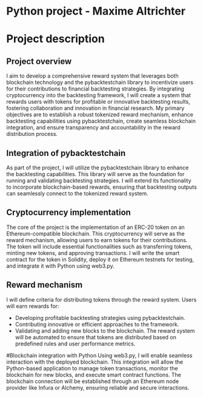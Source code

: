 # Python project - Maxime Altrichter

# Project description 

## Project overview
I aim to develop a comprehensive reward system that leverages both blockchain technology and the pybacktestchain library to incentivize users for their contributions to financial backtesting strategies. By integrating cryptocurrency into the backtesting framework, I will create a system that rewards users with tokens for profitable or innovative backtesting results, fostering collaboration and innovation in financial research. My primary objectives are to establish a robust tokenized reward mechanism, enhance backtesting capabilities using pybacktestchain, create seamless blockchain integration, and ensure transparency and accountability in the reward distribution process.

## Integration of pybacktestchain
As part of the project, I will utilize the pybacktestchain library to enhance the backtesting capabilities. This library will serve as the foundation for running and validating backtesting strategies. I will extend its functionality to incorporate blockchain-based rewards, ensuring that backtesting outputs can seamlessly connect to the tokenized reward system.

## Cryptocurrency implementation
The core of the project is the implementation of an ERC-20 token on an Ethereum-compatible blockchain. This cryptocurrency will serve as the reward mechanism, allowing users to earn tokens for their contributions. The token will include essential functionalities such as transferring tokens, minting new tokens, and approving transactions. I will write the smart contract for the token in Solidity, deploy it on Ethereum testnets for testing, and integrate it with Python using web3.py.

## Reward mechanism
I will define criteria for distributing tokens through the reward system. Users will earn rewards for:
- Developing profitable backtesting strategies using pybacktestchain.
- Contributing innovative or efficient approaches to the framework.
- Validating and adding new blocks to the blockchain.
The reward system will be automated to ensure that tokens are distributed based on predefined rules and user performance metrics.

#Blockchain integration with Python
Using web3.py, I will enable seamless interaction with the deployed blockchain. This integration will allow the Python-based application to manage token transactions, monitor the blockchain for new blocks, and execute smart contract functions. The blockchain connection will be established through an Ethereum node provider like Infura or Alchemy, ensuring reliable and secure interactions.

